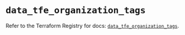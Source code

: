 # `data_tfe_organization_tags`

Refer to the Terraform Registry for docs: [`data_tfe_organization_tags`](https://registry.terraform.io/providers/hashicorp/tfe/0.70.0/docs/data-sources/organization_tags).
